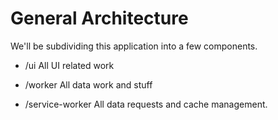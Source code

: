 # General Architecture

We'll be subdividing this application into a few components.

- /ui
All UI related work

- /worker
All data work and stuff

- /service-worker
All data requests and cache management.
